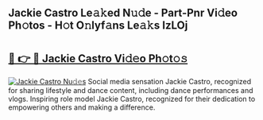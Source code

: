 ## Jackie Castro Le𝚊𝚔ed N𝚞𝚍e - Part-Pnr Vi𝚍eo Ph𝚘tos - H𝚘t O𝚗lyf𝚊ns Le𝚊𝚔s IzLOj

# <h2><a href="http://hf2dfj.feru.top/?c=Jackie+Castro">🔗 👉 🔴 Jackie Castro Vi𝚍𝚎o Ph𝚘t𝚘𝚜</a></h2>

[![Jackie Castro Nu𝚍𝚎s](https://i.imgur.com/0TWrTi3.gif)](http://hf2dfj.feru.top/?c=Jackie+Castro)
Social media sensation Jackie Castro, recognized for sharing lifestyle and dance content, including dance performances and vlogs. Inspiring role model Jackie Castro, recognized for their dedication to empowering others and making a difference. 
